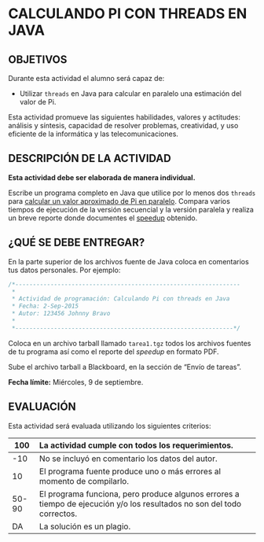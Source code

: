 # CALCULANDO PI CON THREADS EN JAVA
## OBJETIVOS
Durante esta actividad el alumno será capaz de:	
* Utilizar `threads` en Java para calcular en paralelo una estimación del valor de Pi.

Esta actividad promueve las siguientes habilidades, valores y actitudes: análisis y síntesis, capacidad de resolver problemas, creatividad, y uso eficiente de la informática y las telecomunicaciones.

## DESCRIPCIÓN DE LA ACTIVIDAD
**Esta actividad debe ser elaborada de manera individual.**

Escribe un programa completo en Java que utilice por lo menos dos `threads` para [calcular un valor aproximado de Pi en paralelo](https://github.com/Manchas2k4/advanced_programming/blob/master/documents/temp/Calculando_Pi_con_Java/Computing_Pi.md). Compara varios tiempos de ejecución de la versión secuencial y la versión paralela y realiza un breve reporte donde documentes el [speedup](https://github.com/Manchas2k4/advanced_programming/blob/master/documents/temp/Calculando_Pi_con_Java/Parallelism_and_Performance.md) obtenido.

## ¿QUÉ SE DEBE ENTREGAR?
En la parte superior de los archivos fuente de Java coloca en comentarios tus datos personales. Por ejemplo:

```c
/*----------------------------------------------------------------
 *
 * Actividad de programación: Calculando Pi con threads en Java
 * Fecha: 2-Sep-2015
 * Autor: 123456 Johnny Bravo
 *
 *--------------------------------------------------------------*/
 ```

Coloca en un archivo tarball llamado `tarea1.tgz` todos los archivos fuentes de tu programa así como el reporte del _speedup_ en formato PDF.

Sube el archivo tarball a Blackboard, en la sección de “Envío de tareas”.

**Fecha límite:** Miércoles, 9 de septiembre.

## EVALUACIÓN
Esta actividad será evaluada utilizando los siguientes criterios:

100	| La actividad cumple con todos los requerimientos.
--- | :---
-10 | 	No se incluyó en comentario los datos del autor.
10 |	El programa fuente produce uno o más errores al momento de compilarlo.
50-90	| El programa funciona, pero produce algunos errores a tiempo de ejecución y/o los resultados no son del todo correctos.
DA |	La solución es un plagio.
